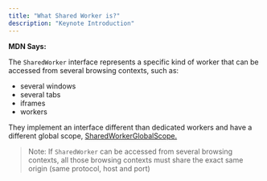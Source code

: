 ```yaml
---
title: "What Shared Worker is?"
description: "Keynote Introduction"
---
```


**MDN Says:**

The `SharedWorker` interface represents a specific kind of worker that can be accessed from several browsing contexts,
such as:<p>

- several windows
- several tabs
- iframes
- workers

They implement an interface different than dedicated workers and have a different global scope, [SharedWorkerGlobalScope.](https://developer.mozilla.org/en-US/docs/Web/API/SharedWorkerGlobalScope)

> Note: If `SharedWorker` can be accessed from several browsing contexts,
> all those browsing contexts must share the exact same origin (same protocol, host and port)
